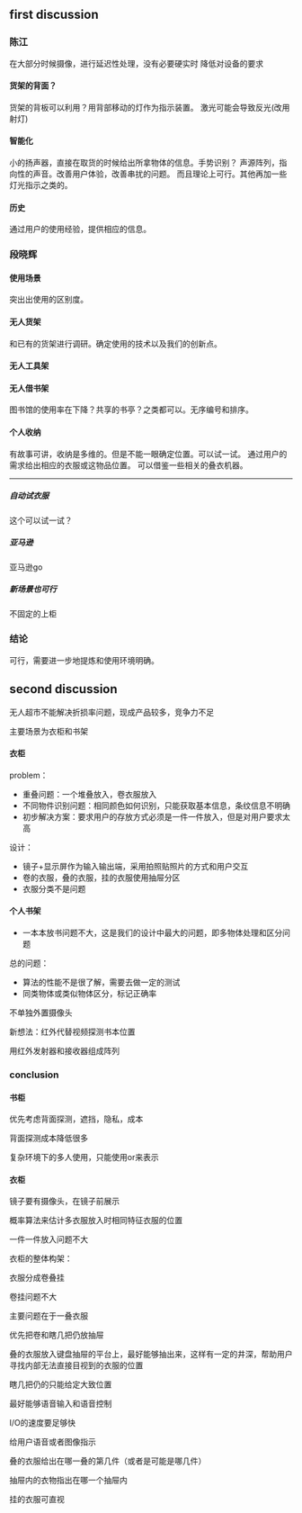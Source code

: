 ## first discussion

### 陈江

在大部分时候摄像，进行延迟性处理，没有必要硬实时
降低对设备的要求

#### 货架的背面？

货架的背板可以利用？用背部移动的灯作为指示装置。
激光可能会导致反光(改用射灯)

#### 智能化

小的扬声器，直接在取货的时候给出所拿物体的信息。手势识别？
声源阵列，指向性的声音。改善用户体验，改善串扰的问题。
而且理论上可行。其他再加一些灯光指示之类的。

#### 历史

通过用户的使用经验，提供相应的信息。

### 段晓辉

#### 使用场景

突出出使用的区别度。

#### 无人货架

和已有的货架进行调研。确定使用的技术以及我们的创新点。

#### 无人工具架

#### 无人借书架

图书馆的使用率在下降？共享的书亭？之类都可以。无序编号和排序。

#### 个人收纳

有故事可讲，收纳是多维的。但是不能一眼确定位置。可以试一试。
通过用户的需求给出相应的衣服或这物品位置。
可以借鉴一些相关的叠衣机器。

---------------

##### 自动试衣服

这个可以试一试？

##### 亚马逊

亚马逊go

##### 新场景也可行

不固定的上柜

### 结论

可行，需要进一步地提炼和使用环境明确。





## second discussion

无人超市不能解决折损率问题，现成产品较多，竞争力不足

主要场景为衣柜和书架

#### 衣柜

problem：

* 重叠问题：一个堆叠放入，卷衣服放入
* 不同物件识别问题：相同颜色如何识别，只能获取基本信息，条纹信息不明确
* 初步解决方案：要求用户的存放方式必须是一件一件放入，但是对用户要求太高

设计：

* 镜子+显示屏作为输入输出端，采用拍照贴照片的方式和用户交互
* 卷的衣服，叠的衣服，挂的衣服使用抽屉分区
* 衣服分类不是问题



#### 个人书架

* 一本本放书问题不大，这是我们的设计中最大的问题，即多物体处理和区分问题

总的问题：

* 算法的性能不是很了解，需要去做一定的测试
* 同类物体或类似物体区分，标记正确率

不单独外置摄像头



新想法：红外代替视频探测书本位置

用红外发射器和接收器组成阵列



### conclusion

#### 书柜

优先考虑背面探测，遮挡，隐私，成本

背面探测成本降低很多

复杂环境下的多人使用，只能使用or来表示



#### 衣柜

镜子要有摄像头，在镜子前展示

概率算法来估计多衣服放入时相同特征衣服的位置

一件一件放入问题不大



衣柜的整体构架：

衣服分成卷叠挂

卷挂问题不大

主要问题在于一叠衣服

优先把卷和瞎几把仍放抽屉

叠的衣服放入键盘抽屉的平台上，最好能够抽出来，这样有一定的井深，帮助用户寻找内部无法直接目视到的衣服的位置

瞎几把仍的只能给定大致位置



最好能够语音输入和语音控制

I/O的速度要足够快

给用户语音或者图像指示

叠的衣服给出在哪一叠的第几件（或者是可能是哪几件）

抽屉内的衣物指出在哪一个抽屉内

挂的衣服可直视